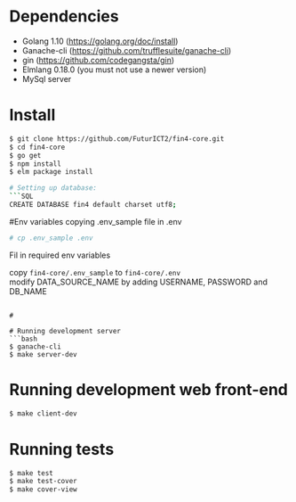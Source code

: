 # Dependencies
- Golang 1.10 (https://golang.org/doc/install)
- Ganache-cli (https://github.com/trufflesuite/ganache-cli)
- gin (https://github.com/codegangsta/gin)
- Elmlang 0.18.0 (you must not use a newer version)
- MySql server


# Install
```bash
$ git clone https://github.com/FuturICT2/fin4-core.git
$ cd fin4-core
$ go get
$ npm install
$ elm package install

# Setting up database:
```SQL
CREATE DATABASE fin4 default charset utf8;
```
#Env variables
 copying .env_sample file in .env
```bash
# cp .env_sample .env
```
Fil in required env variables

copy `fin4-core/.env_sample` to `fin4-core/.env`  
modify DATA_SOURCE_NAME by adding USERNAME, PASSWORD and DB_NAME


```

#

# Running development server
```bash
$ ganache-cli
$ make server-dev
```

# Running development web front-end
```bash
$ make client-dev
```

# Running tests
```bash
$ make test
$ make test-cover
$ make cover-view
```
